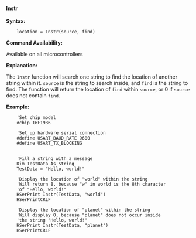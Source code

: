 <div class="section">

<div class="titlepage">

<div>

<div>

#### <span id="_instr"></span>Instr

</div>

</div>

</div>

<span class="strong">**Syntax:**</span>

``` screen
    location = Instr(source, find)
```

<span class="strong">**Command Availability:**</span>

Available on all microcontrollers

<span class="strong">**Explanation:**</span>

The `Instr` function will search one string to find the location of
another string within it. `source` is the string to search inside, and
`find` is the string to find. The function will return the location of
`find` within `source`, or 0 if `source` does not contain `find`.

<span class="strong">**Example:**</span>

``` screen
    'Set chip model
    #chip 16F1936

    'Set up hardware serial connection
    #define USART_BAUD_RATE 9600
    #define USART_TX_BLOCKING


    'Fill a string with a message
    Dim TestData As String
    TestData = "Hello, world!"

    'Display the location of "world" within the string
    'Will return 8, because "w" in world is the 8th character
    'of "Hello, world!"
    HSerPrint Instr(TestData, "world")
    HSerPrintCRLF

    'Display the location of "planet" within the string
    'Will display 0, because "planet" does not occur inside
    'the string "Hello, world!"
    HSerPrint Instr(TestData, "planet")
    HSerPrintCRLF
```

</div>

